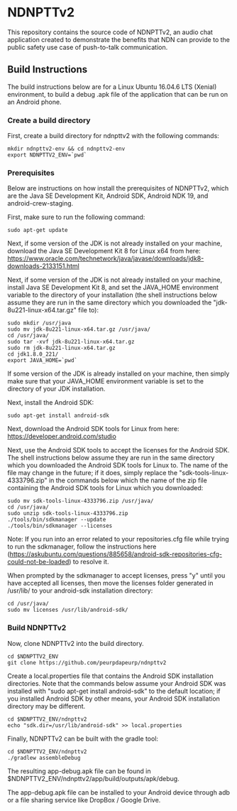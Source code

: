 # NDNPTTv2

This repository contains the source code of NDNPTTv2, an audio chat application created to demonstrate the benefits that NDN can provide to the public safety use case of push-to-talk communication.

## Build Instructions

The build instructions below are for a Linux Ubuntu 16.04.6 LTS (Xenial) environment, to build a debug .apk file of the application that can be run on an Android phone.

### Create a build directory

First, create a build directory for ndnpttv2 with the following commands:

```Shell
mkdir ndnpttv2-env && cd ndnpttv2-env
export NDNPTTV2_ENV=`pwd`
```

### Prerequisites

Below are instructions on how install the prerequisites of NDNPTTv2, which are the Java SE Development Kit, Android SDK, Android NDK 19, and android-crew-staging.

First, make sure to run the following command:

```Shell
sudo apt-get update
```

Next, if some version of the JDK is not already installed on your machine, download the Java SE Development Kit 8 for Linux x64 from here: https://www.oracle.com/technetwork/java/javase/downloads/jdk8-downloads-2133151.html

Next, if some version of the JDK is not already installed on your machine, install Java SE Development Kit 8, and set the JAVA_HOME environment variable to the directory of your installation (the shell instructions below assume they are run in the same directory which you downloaded the "jdk-8u221-linux-x64.tar.gz" file to):

```Shell
sudo mkdir /usr/java
sudo mv jdk-8u221-linux-x64.tar.gz /usr/java/
cd /usr/java/
sudo tar -xvf jdk-8u221-linux-x64.tar.gz
sudo rm jdk-8u221-linux-x64.tar.gz
cd jdk1.8.0_221/
export JAVA_HOME=`pwd`
```

If some version of the JDK is already installed on your machine, then simply make sure that your JAVA_HOME environment variable is set to the directory of your JDK installation.

Next, install the Android SDK:

```Shell
sudo apt-get install android-sdk
```

Next, download the Android SDK tools for Linux from here: https://developer.android.com/studio

Next, use the Android SDK tools to accept the licenses for the Android SDK. The shell instructions below assume they are run in the same directory which you downloaded the Android SDK tools for Linux to. The name of the file may change in the future; if it does, simply replace the "sdk-tools-linux-4333796.zip" in the commands below which the name of the zip file containing the Android SDK tools for Linux which you downloaded:

```Shell
sudo mv sdk-tools-linux-4333796.zip /usr/java/
cd /usr/java/
sudo unzip sdk-tools-linux-4333796.zip
./tools/bin/sdkmanager --update
./tools/bin/sdkmanager --licenses
```

Note: If you run into an error related to your repositories.cfg file while trying to run the sdkmanager, follow the instructions here (https://askubuntu.com/questions/885658/android-sdk-repositories-cfg-could-not-be-loaded) to resolve it.

When prompted by the sdkmanager to accept licenses, press "y" until you have accepted all licenses, then move the licenses folder generated in /usr/lib/ to your android-sdk installation directory:

```Shell
cd /usr/java/
sudo mv licenses /usr/lib/android-sdk/
```

### Build NDNPTTv2

Now, clone NDNPTTv2 into the build directory.

```Shell
cd $NDNPTTV2_ENV
git clone https://github.com/peurpdapeurp/ndnpttv2
```

Create a local.properties file that contains the Android SDK installation directories. Note that the commands below assume your Android SDK was installed with "sudo apt-get install android-sdk" to the default location; if you installed Android SDK by other means, your Android SDK installation directory may be different.

```Shell
cd $NDNPTTV2_ENV/ndnpttv2
echo "sdk.dir=/usr/lib/android-sdk" >> local.properties
```

Finally, NDNPTTv2 can be built with the gradle tool:

```Shell
cd $NDNPTTV2_ENV/ndnpttv2
./gradlew assembleDebug
```

The resulting app-debug.apk file can be found in $NDNPTTV2_ENV/ndnpttv2/app/build/outputs/apk/debug.

The app-debug.apk file can be installed to your Android device through adb or a file sharing service like DropBox / Google Drive.
